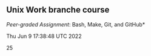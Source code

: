 ## Unix Work branche course 
*Peer-graded Assignment*: Bash, Make, Git, and GitHub*

Thu Jun  9 17:38:48 UTC 2022

25
